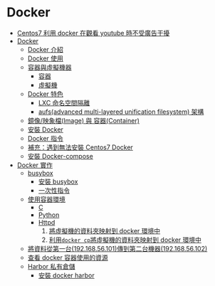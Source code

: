 # Docker
- [Centos7 利用 docker 在觀看 youtube 時不受廣告干擾](https://github.com/linjiachi/Linux_note/blob/master/109-1%20Docker/W1-20200915.md)
- [Docker](https://github.com/linjiachi/Linux_note/blob/master/109-1%20Docker/W2-20200922.md)
    - [Docker 介紹](https://github.com/linjiachi/Linux_note/blob/master/109-1%20Docker/W2-20200922.md#docker-%E4%BB%8B%E7%B4%B9)
    - [Docker 使用](https://github.com/linjiachi/Linux_note/blob/master/109-1%20Docker/W2-20200922.md#docker-%E4%BD%BF%E7%94%A8)
    - [容器與虛擬機器](https://github.com/linjiachi/Linux_note/blob/master/109-1%20Docker/W2-20200922.md#%E5%AE%B9%E5%99%A8%E8%88%87%E8%99%9B%E6%93%AC%E6%A9%9F%E5%99%A8)
        - [容器](https://github.com/linjiachi/Linux_note/blob/master/109-1%20Docker/W2-20200922.md#%E5%AE%B9%E5%99%A8)
        - [虛擬機](https://github.com/linjiachi/Linux_note/blob/master/109-1%20Docker/W2-20200922.md#%E8%99%9B%E6%93%AC%E6%A9%9F)
    - [Docker 特色](https://github.com/linjiachi/Linux_note/blob/master/109-1%20Docker/W2-20200922.md#docker-%E7%89%B9%E8%89%B2)
        - [LXC 命名空間隔離](https://github.com/linjiachi/Linux_note/blob/master/109-1%20Docker/W2-20200922.md#1-lxc-%E5%91%BD%E5%90%8D%E7%A9%BA%E9%96%93%E9%9A%94%E9%9B%A2)
        - [aufs(advanced multi-layered unification filesystem) 架構](https://github.com/linjiachi/Linux_note/blob/master/109-1%20Docker/W2-20200922.md#2-aufsadvanced-multi-layered-unification-filesystem-%E6%9E%B6%E6%A7%8B)
    - [鏡像/映象檔(Image) 與 容器(Container)](https://github.com/linjiachi/Linux_note/blob/master/109-1%20Docker/W2-20200922.md#%E9%8F%A1%E5%83%8F%E6%98%A0%E8%B1%A1%E6%AA%94image-%E8%88%87-%E5%AE%B9%E5%99%A8container)
    - [安裝 Docker](https://github.com/linjiachi/Linux_note/blob/master/109-1%20Docker/W2-20200922.md#%E5%AE%89%E8%A3%9D-docker)
    - [Docker 指令](https://github.com/linjiachi/Linux_note/blob/master/109-1%20Docker/W2-20200922.md#docker-%E6%8C%87%E4%BB%A4)
    - [補充：遇到無法安裝 Centos7 Docker](https://github.com/linjiachi/Linux_note/blob/master/109-1%20Docker/W2-20200922.md#%E8%A3%9C%E5%85%85%E9%81%87%E5%88%B0%E7%84%A1%E6%B3%95%E5%AE%89%E8%A3%9D-centos7-docker)
    - [安裝 Docker-compose](https://github.com/linjiachi/Linux_note/blob/master/109-1%20Docker/W2-20200922.md#%E5%AE%89%E8%A3%9D-docker-compose)
- [Docker 實作](https://github.com/linjiachi/Linux_note/blob/master/109-1%20Docker/W3-20200929.md#docker-%E5%AF%A6%E4%BD%9C)
    - [busybox](https://github.com/linjiachi/Linux_note/blob/master/109-1%20Docker/W3-20200929.md#busybox)
        - [安裝 busybox](https://github.com/linjiachi/Linux_note/blob/master/109-1%20Docker/W3-20200929.md#%E5%AE%89%E8%A3%9D-busybox)
        - [一次性指令](https://github.com/linjiachi/Linux_note/blob/master/109-1%20Docker/W3-20200929.md#%E4%B8%80%E6%AC%A1%E6%80%A7%E6%8C%87%E4%BB%A4)
    - [使用容器環境](https://github.com/linjiachi/Linux_note/blob/master/109-1%20Docker/W3-20200929.md#%E4%BD%BF%E7%94%A8%E5%AE%B9%E5%99%A8%E7%92%B0%E5%A2%83)
        - [C](https://github.com/linjiachi/Linux_note/blob/master/109-1%20Docker/W3-20200929.md#c)
        - [Python](https://github.com/linjiachi/Linux_note/blob/master/109-1%20Docker/W3-20200929.md#python)
        - [Httpd](https://github.com/linjiachi/Linux_note/blob/master/109-1%20Docker/W3-20200929.md#httpd)
            1. [將虛擬機的資料夾映射到 docker 環境中](https://github.com/linjiachi/Linux_note/blob/master/109-1%20Docker/W3-20200929.md#1%E5%B0%87%E8%99%9B%E6%93%AC%E6%A9%9F%E7%9A%84%E8%B3%87%E6%96%99%E5%A4%BE%E6%98%A0%E5%B0%84%E5%88%B0-docker-%E7%92%B0%E5%A2%83%E4%B8%AD)
            2. [利用`docker cp`將虛擬機的資料夾映射到 docker 環境中](https://github.com/linjiachi/Linux_note/blob/master/109-1%20Docker/W3-20200929.md#2%E5%88%A9%E7%94%A8docker-cp%E5%B0%87%E8%99%9B%E6%93%AC%E6%A9%9F%E7%9A%84%E8%B3%87%E6%96%99%E5%A4%BE%E6%98%A0%E5%B0%84%E5%88%B0-docker-%E7%92%B0%E5%A2%83%E4%B8%AD)
    - [將資料從第一台(192.168.56.101)傳到第二台機器(192.168.56.102)]()
    - [查看 docker 容器使用的資源]()
    - [Harbor 私有倉儲]()
        - [安裝 docker harbor]()